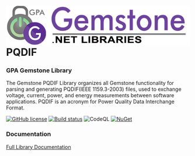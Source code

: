 <img align="right" src="img/gemstone-wide-600.png" alt="gemstone logo">

# PQDIF
### GPA Gemstone Library

The Gemstone PQDIF Library organizes all Gemstone functionality for parsing and generating PQDIF(IEEE 1159.3-2003) files, used to exchange voltage, current, power, and energy measurements between software applications. PQDIF is an acronym for Power Quality Data Interchange Format.

[![GitHub license](https://img.shields.io/github/license/gemstone/pqdif?color=4CC61E)](https://github.com/gemstone/pqdif/blob/master/LICENSE)
[![Build status](https://ci.appveyor.com/api/projects/status/ghedacvalu5imiev?svg=true)](https://ci.appveyor.com/project/ritchiecarroll/pqdif)
![CodeQL](https://github.com/gemstone/pqdif/workflows/CodeQL/badge.svg)
[![NuGet](https://buildstats.info/nuget/Gemstone.PQDIF)](https://www.nuget.org/packages/Gemstone.PQDIF#readme-body-tab)

### Documentation
[Full Library Documentation](https://gemstone.github.io/pqdif/help)
